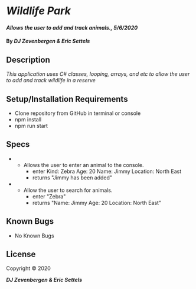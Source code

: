 # _Wildlife Park_

#### _Allows the user to add and track animals., 5/6/2020_

#### By _**DJ Zevenbergen & Eric Settels**_

## Description

_This application uses C# classes, looping, arrays, and etc to allow the user to add and track wildlife in a reserve_

## Setup/Installation Requirements

* Clone repository from GitHub in terminal or console
* npm install
* npm run start


## Specs

* - Allows the user to enter an animal to the console.
    * enter Kind: Zebra
            Age:  20
            Name: Jimmy
            Location: North East
    * returns "Jimmy has been added"

* - Allow the user to search for animals.
    * enter "Zebra"
    * returns "Name: Jimmy
               Age: 20
               Location: North East"




    

## Known Bugs
* No Known Bugs

## License

Copyright © 2020

**_DJ Zevenbergen & Eric Settels_**